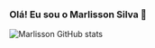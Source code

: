 ### Olá! Eu sou o Marlisson Silva 👋

![Marlisson GitHub stats](https://github-readme-stats.vercel.app/api?username=marlissonsilva&show_icons=true&theme=dark)
